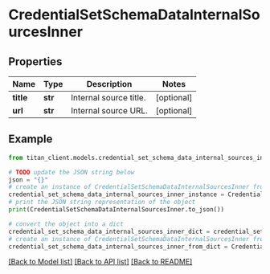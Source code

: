 # CredentialSetSchemaDataInternalSourcesInner


## Properties

Name | Type | Description | Notes
------------ | ------------- | ------------- | -------------
**title** | **str** | Internal source title. | [optional] 
**url** | **str** | Internal source URL. | [optional] 

## Example

```python
from titan_client.models.credential_set_schema_data_internal_sources_inner import CredentialSetSchemaDataInternalSourcesInner

# TODO update the JSON string below
json = "{}"
# create an instance of CredentialSetSchemaDataInternalSourcesInner from a JSON string
credential_set_schema_data_internal_sources_inner_instance = CredentialSetSchemaDataInternalSourcesInner.from_json(json)
# print the JSON string representation of the object
print(CredentialSetSchemaDataInternalSourcesInner.to_json())

# convert the object into a dict
credential_set_schema_data_internal_sources_inner_dict = credential_set_schema_data_internal_sources_inner_instance.to_dict()
# create an instance of CredentialSetSchemaDataInternalSourcesInner from a dict
credential_set_schema_data_internal_sources_inner_from_dict = CredentialSetSchemaDataInternalSourcesInner.from_dict(credential_set_schema_data_internal_sources_inner_dict)
```
[[Back to Model list]](../README.md#documentation-for-models) [[Back to API list]](../README.md#documentation-for-api-endpoints) [[Back to README]](../README.md)


